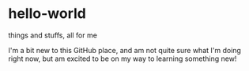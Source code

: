 # hello-world
things and stuffs, all for me 

I'm a bit new to this GitHub place, and am not quite sure what I'm doing right now, but am excited to be on my way to learning something new! 
